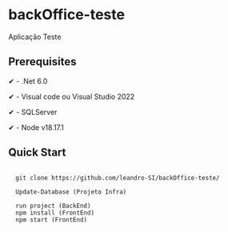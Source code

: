 # backOffice-teste
Aplicação Teste

   ##

## Prerequisites

✔ - .Net 6.0

✔ - Visual code ou Visual Studio 2022

✔ - SQLServer

✔ - Node v18.17.1

## Quick Start

```
  
  git clone https://github.com/leandro-SI/backOffice-teste/

  Update-Database (Projeto Infra)

  run project (BackEnd)
  npm install (FrontEnd)
  npm start (FrontEnd)
  
```
